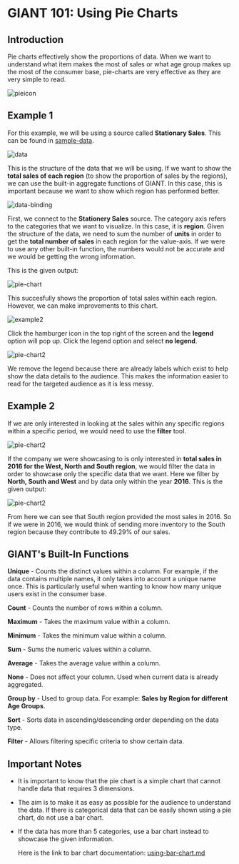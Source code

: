 # GIANT 101: Using Pie Charts

## Introduction
Pie charts effectively show the proportions of data. When we want to understand what item makes the most of sales or what age group makes up the most of the consumer base, pie-charts are very effective as they are very simple to read.

![pieicon](images/giant-101-piechart/pie.PNG)

## Example 1 

For this example, we will be using a source called **Stationary Sales**. This can be found in [sample-data](sample-data/giant-101).

![data](images/giant-101-piechart/data-structure.PNG)

This is the structure of the data that we will be using. If we want to show the **total sales of each region** (to show the proportion of sales by the regions), we can use the built-in aggregate functions of GIANT. In this case, this is important because we want to show which region has performed better.

![data-binding](images/giant-101-piechart/data-bind.PNG)

First, we connect to the **Stationery Sales** source. The category axis refers to the categories that we want to visualize. In this case, it is **region**. Given the structure of the data, we need to sum the number of **units** in order to get the **total number of sales** in each region for the value-axis. If we were to use any other built-in function, the numbers would not be accurate and we would be getting the wrong information. 

This is the given output:

![pie-chart](images/giant-101-piechart/pie-chart.PNG)

This succesfully shows the proportion of total sales within each region. However, we can make improvements to this chart.

![example2](images/giant-101-linechart/legend.PNG)

Click the hamburger icon in the top right of the screen and the **legend** option will pop up. Click the legend option and select **no legend**. 

![pie-chart2](images/giant-101-piechart/pie-chart-improved.PNG)

We remove the legend because there are already labels which exist to help show the data details to the audience. This makes the information easier to read for the targeted audience as it is less messy.

## Example 2

If we are only interested in looking at the sales within any specific regions within a specific period, we would need to use the **filter** tool.

![pie-chart2](images/giant-101-piechart/pie-chart-filter.PNG)

If the company we were showcasing to is only interested in **total sales in 2016 for the West, North and South region**, we would filter the data in order to showcase only the specific data that we want. Here we filter by **North, South and West** and by data only within the year **2016**. This is the given output:

![pie-chart2](images/giant-101-piechart/pie-chart-filter-d.PNG)

From here we can see that South region provided the most sales in 2016. So if we were in 2016, we would think of sending more inventory to the South region because they contribute to 49.29% of our sales.

## GIANT's Built-In Functions

**Unique** - Counts the distinct values within a column. For example, if the data contains multiple names, it only takes into account a unique name once. This is particularly useful when wanting to know how many unique users exist in the consumer base.

**Count** - Counts the number of rows within a column.

**Maximum** - Takes the maximum value within a column.

**Minimum** - Takes the minimum value within a column.

**Sum** - Sums the numeric values within a column.

**Average** - Takes the average value within a column.

**None** - Does not affect your column. Used when current data is already aggregated.

**Group by** - Used to group data. For example: **Sales by Region for different Age Groups**.

**Sort** - Sorts data in ascending/descending order depending on the data type.

**Filter** - Allows filtering specific criteria to show certain data.

## Important Notes

- It is important to know that the pie chart is a simple chart that cannot handle data that requires 3 dimensions. 

- The aim is to make it as easy as possible for the audience to understand the data. If there is categorical data that can be easily shown using a pie chart, do not use a bar chart.

- If the data has more than 5 categories, use a bar chart instead to showcase the given information.

    Here is the link to  bar chart documentation:
    [using-bar-chart.md](using-bar-chart.md)

